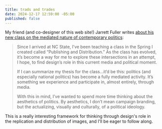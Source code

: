 ```yaml
---
title: trads and trades
date: 2024-12-17 12:59:00 -05:00
published: false
---
```


My friend (and co-designer of this web site!) Jarrett Fuller writes [about his new class on the mediated nature of contemporary politics](https://www.jarrettfuller.blog/2024/12/design-media-politics/):

>Since I arrived at NC State, I’ve been teaching a class in the Spring I created called “Publishing and Distribution.” As the class has evolved, it’s become a way for me to explore these intersections in an attempt, I hope, to find design’s role in this current media and political moment.
>
>If I can summarize my thesis for the class...it’d be this: politics (and especially national politics) has become a fully mediated activity. It’s something we experience and participate in, almost entirely, through media.
>
>With this in mind, I’ve wanted to spend more time thinking about the aesthetics of politics. By aesthetics, I don’t mean campaign branding, but the actualizing, visually and culturally, of a political ideology. 

This is a really interesting framework for thinking through design's role in the replication and distribution of images, and I'll be eager to follow along. 


